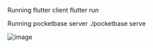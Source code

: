 Running flutter client
flutter run

Running pocketbase server
./pocketbase serve

![image](https://github.com/user-attachments/assets/ec71c03a-25c1-4f5c-b459-848584ebb648)
